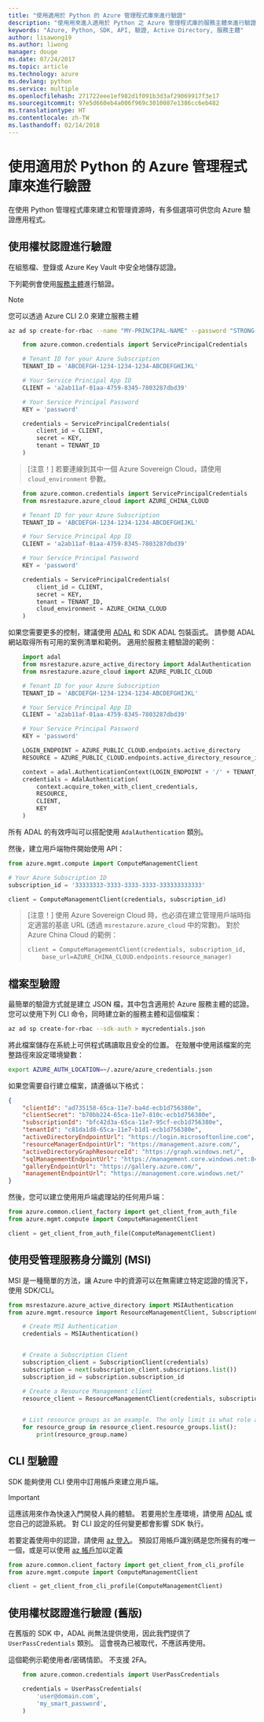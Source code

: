 ```yaml
---
title: "使用適用於 Python 的 Azure 管理程式庫來進行驗證"
description: "使用用來進入適用於 Python 之 Azure 管理程式庫的服務主體來進行驗證"
keywords: "Azure, Python, SDK, API, 驗證, Active Directory, 服務主體"
author: lisawong19
ms.author: liwong
manager: douge
ms.date: 07/24/2017
ms.topic: article
ms.technology: azure
ms.devlang: python
ms.service: multiple
ms.openlocfilehash: 271722eee1ef982d1f091b3d3af29069917f3e17
ms.sourcegitcommit: 97e5d660eb4a006f969c3010087e1386cc6eb482
ms.translationtype: HT
ms.contentlocale: zh-TW
ms.lasthandoff: 02/14/2018
---
```

# <a name="authenticate-with-the-azure-management-libraries-for-python"></a>使用適用於 Python 的 Azure 管理程式庫來進行驗證

在使用 Python 管理程式庫來建立和管理資源時，有多個選項可供您向 Azure 驗證應用程式。

## <a name="mgmt-auth-token"></a>使用權杖認證進行驗證

在組態檔、登錄或 Azure Key Vault 中安全地儲存認證。

下列範例會使用[服務主體](https://docs.microsoft.com/cli/azure/create-an-azure-service-principal-azure-cli?toc=%2fazure%2fazure-resource-manager%2ftoc.json)進行驗證。

> [!NOTE]
> 您可以透過 Azure CLI 2.0 來建立服務主體
> ```bash
> az ad sp create-for-rbac --name "MY-PRINCIPAL-NAME" --password "STRONG-SECRET-PASSWORD"
> ```

```python
    from azure.common.credentials import ServicePrincipalCredentials

    # Tenant ID for your Azure Subscription
    TENANT_ID = 'ABCDEFGH-1234-1234-1234-ABCDEFGHIJKL'

    # Your Service Principal App ID
    CLIENT = 'a2ab11af-01aa-4759-8345-7803287dbd39'

    # Your Service Principal Password
    KEY = 'password'

    credentials = ServicePrincipalCredentials(
        client_id = CLIENT,
        secret = KEY,
        tenant = TENANT_ID
    )
```

> [注意！] 若要連線到其中一個 Azure Sovereign Cloud，請使用 `cloud_environment` 參數。

```python
    from azure.common.credentials import ServicePrincipalCredentials
    from msrestazure.azure_cloud import AZURE_CHINA_CLOUD

    # Tenant ID for your Azure Subscription
    TENANT_ID = 'ABCDEFGH-1234-1234-1234-ABCDEFGHIJKL'

    # Your Service Principal App ID
    CLIENT = 'a2ab11af-01aa-4759-8345-7803287dbd39'

    # Your Service Principal Password
    KEY = 'password'

    credentials = ServicePrincipalCredentials(
        client_id = CLIENT,
        secret = KEY,
        tenant = TENANT_ID,
        cloud_environment = AZURE_CHINA_CLOUD
    )
```

如果您需要更多的控制，建議使用 [ADAL](https://github.com/AzureAD/azure-activedirectory-library-for-python) 和 SDK ADAL 包裝函式。 請參閱 ADAL 網站取得所有可用的案例清單和範例。 適用於服務主體驗證的範例：

```python
    import adal
    from msrestazure.azure_active_directory import AdalAuthentication
    from msrestazure.azure_cloud import AZURE_PUBLIC_CLOUD

    # Tenant ID for your Azure Subscription
    TENANT_ID = 'ABCDEFGH-1234-1234-1234-ABCDEFGHIJKL'

    # Your Service Principal App ID
    CLIENT = 'a2ab11af-01aa-4759-8345-7803287dbd39'

    # Your Service Principal Password
    KEY = 'password'

    LOGIN_ENDPOINT = AZURE_PUBLIC_CLOUD.endpoints.active_directory
    RESOURCE = AZURE_PUBLIC_CLOUD.endpoints.active_directory_resource_id

    context = adal.AuthenticationContext(LOGIN_ENDPOINT + '/' + TENANT_ID)
    credentials = AdalAuthentication(
        context.acquire_token_with_client_credentials,
        RESOURCE,
        CLIENT,
        KEY
    )
```

所有 ADAL 的有效呼叫可以搭配使用 `AdalAuthentication` 類別。

然後，建立用戶端物件開始使用 API：

```python
from azure.mgmt.compute import ComputeManagementClient

# Your Azure Subscription ID
subscription_id = '33333333-3333-3333-3333-333333333333'

client = ComputeManagementClient(credentials, subscription_id)
```

> [注意！] 使用 Azure Sovereign Cloud 時，也必須在建立管理用戶端時指定適當的基底 URL (透過 `msrestazure.azure_cloud` 中的常數)。 對於 Azure China Cloud 的範例：
> ```python
> client = ComputeManagementClient(credentials, subscription_id,
>     base_url=AZURE_CHINA_CLOUD.endpoints.resource_manager)
> ```


## <a name="mgmt-auth-file"></a>檔案型驗證

最簡單的驗證方式就是建立 JSON 檔，其中包含適用於 Azure 服務主體的認證。 您可以使用下列 CLI 命令，同時建立新的服務主體和這個檔案：

```bash
az ad sp create-for-rbac --sdk-auth > mycredentials.json
```

將此檔案儲存在系統上可供程式碼讀取且安全的位置。 在殼層中使用該檔案的完整路徑來設定環境變數：

```bash
export AZURE_AUTH_LOCATION=~/.azure/azure_credentials.json
```

如果您需要自行建立檔案，請遵循以下格式：

```json
{
    "clientId": "ad735158-65ca-11e7-ba4d-ecb1d756380e",
    "clientSecret": "b70bb224-65ca-11e7-810c-ecb1d756380e",
    "subscriptionId": "bfc42d3a-65ca-11e7-95cf-ecb1d756380e",
    "tenantId": "c81da1d8-65ca-11e7-b1d1-ecb1d756380e",
    "activeDirectoryEndpointUrl": "https://login.microsoftonline.com",
    "resourceManagerEndpointUrl": "https://management.azure.com/",
    "activeDirectoryGraphResourceId": "https://graph.windows.net/",
    "sqlManagementEndpointUrl": "https://management.core.windows.net:8443/",
    "galleryEndpointUrl": "https://gallery.azure.com/",
    "managementEndpointUrl": "https://management.core.windows.net/"
}
```

然後，您可以建立使用用戶端處理站的任何用戶端：
```python
from azure.common.client_factory import get_client_from_auth_file
from azure.mgmt.compute import ComputeManagementClient

client = get_client_from_auth_file(ComputeManagementClient)
```

## <a name="mgmt-auth-msi"></a>使用受管理服務身分識別 (MSI) 
MSI 是一種簡單的方法，讓 Azure 中的資源可以在無需建立特定認證的情況下，使用 SDK/CLI。

```python
from msrestazure.azure_active_directory import MSIAuthentication
from azure.mgmt.resource import ResourceManagementClient, SubscriptionClient

    # Create MSI Authentication
    credentials = MSIAuthentication()


    # Create a Subscription Client
    subscription_client = SubscriptionClient(credentials)
    subscription = next(subscription_client.subscriptions.list())
    subscription_id = subscription.subscription_id

    # Create a Resource Management client
    resource_client = ResourceManagementClient(credentials, subscription_id)

    
    # List resource groups as an example. The only limit is what role and policy are assigned to this MSI token.
    for resource_group in resource_client.resource_groups.list():
        print(resource_group.name)

```

## <a name="mgmt-auth-cli"></a>CLI 型驗證

SDK 能夠使用 CLI 使用中訂用帳戶來建立用戶端。

> [!IMPORTANT]
> 這應該用來作為快速入門開發人員的體驗。 若要用於生產環境，請使用 [ADAL](#authenticate-with-token-credentials) 或您自己的認證系統。
> 對 CLI 設定的任何變更都會影響 SDK 執行。

若要定義使用中的認證，請使用 [az 登入](https://docs.microsoft.com/cli/azure/authenticate-azure-cli)。
預設訂用帳戶識別碼是您所擁有的唯一一個，或是可以使用 [az 帳戶](https://docs.microsoft.com/cli/azure/manage-azure-subscriptions-azure-cli)加以定義

```python
from azure.common.client_factory import get_client_from_cli_profile
from azure.mgmt.compute import ComputeManagementClient

client = get_client_from_cli_profile(ComputeManagementClient)
```

## <a name="mgmt-auth-legacy"></a>使用權杖認證進行驗證 (舊版)

在舊版的 SDK 中，ADAL 尚無法提供使用，因此我們提供了 `UserPassCredentials` 類別。 這會視為已被取代，不應該再使用。

這個範例示範使用者/密碼情節。 不支援 2FA。

```python
    from azure.common.credentials import UserPassCredentials

    credentials = UserPassCredentials(
        'user@domain.com',
        'my_smart_password',
    )
```
